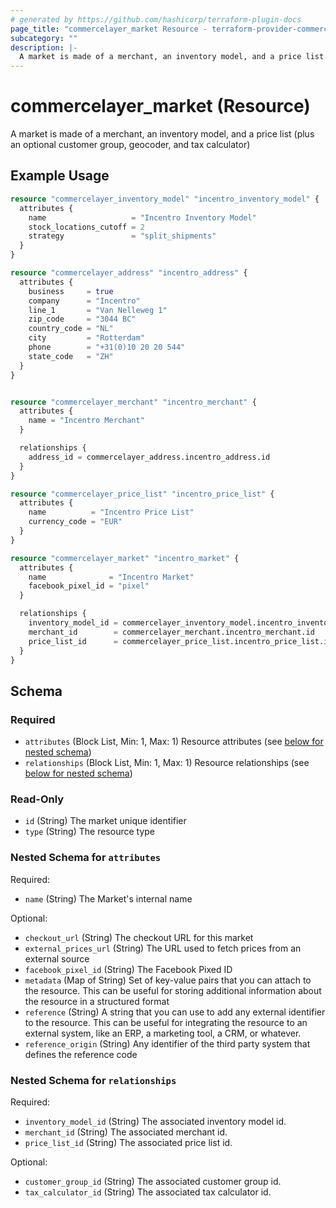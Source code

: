 ```yaml
---
# generated by https://github.com/hashicorp/terraform-plugin-docs
page_title: "commercelayer_market Resource - terraform-provider-commercelayer"
subcategory: ""
description: |-
  A market is made of a merchant, an inventory model, and a price list (plus an optional customer group, geocoder, and tax calculator)
---
```


# commercelayer_market (Resource)

A market is made of a merchant, an inventory model, and a price list (plus an optional customer group, geocoder, and tax calculator)

## Example Usage

```terraform
resource "commercelayer_inventory_model" "incentro_inventory_model" {
  attributes {
    name                   = "Incentro Inventory Model"
    stock_locations_cutoff = 2
    strategy               = "split_shipments"
  }
}

resource "commercelayer_address" "incentro_address" {
  attributes {
    business     = true
    company      = "Incentro"
    line_1       = "Van Nelleweg 1"
    zip_code     = "3044 BC"
    country_code = "NL"
    city         = "Rotterdam"
    phone        = "+31(0)10 20 20 544"
    state_code   = "ZH"
  }
}


resource "commercelayer_merchant" "incentro_merchant" {
  attributes {
    name = "Incentro Merchant"
  }

  relationships {
    address_id = commercelayer_address.incentro_address.id
  }
}

resource "commercelayer_price_list" "incentro_price_list" {
  attributes {
    name          = "Incentro Price List"
    currency_code = "EUR"
  }
}

resource "commercelayer_market" "incentro_market" {
  attributes {
    name              = "Incentro Market"
    facebook_pixel_id = "pixel"
  }

  relationships {
    inventory_model_id = commercelayer_inventory_model.incentro_inventory_model.id
    merchant_id        = commercelayer_merchant.incentro_merchant.id
    price_list_id      = commercelayer_price_list.incentro_price_list.id
  }
}
```

<!-- schema generated by tfplugindocs -->
## Schema

### Required

- `attributes` (Block List, Min: 1, Max: 1) Resource attributes (see [below for nested schema](#nestedblock--attributes))
- `relationships` (Block List, Min: 1, Max: 1) Resource relationships (see [below for nested schema](#nestedblock--relationships))

### Read-Only

- `id` (String) The market unique identifier
- `type` (String) The resource type

<a id="nestedblock--attributes"></a>
### Nested Schema for `attributes`

Required:

- `name` (String) The Market's internal name

Optional:

- `checkout_url` (String) The checkout URL for this market
- `external_prices_url` (String) The URL used to fetch prices from an external source
- `facebook_pixel_id` (String) The Facebook Pixed ID
- `metadata` (Map of String) Set of key-value pairs that you can attach to the resource. This can be useful for storing additional information about the resource in a structured format
- `reference` (String) A string that you can use to add any external identifier to the resource. This can be useful for integrating the resource to an external system, like an ERP, a marketing tool, a CRM, or whatever.
- `reference_origin` (String) Any identifier of the third party system that defines the reference code


<a id="nestedblock--relationships"></a>
### Nested Schema for `relationships`

Required:

- `inventory_model_id` (String) The associated inventory model id.
- `merchant_id` (String) The associated merchant id.
- `price_list_id` (String) The associated price list id.

Optional:

- `customer_group_id` (String) The associated customer group id.
- `tax_calculator_id` (String) The associated tax calculator id.


